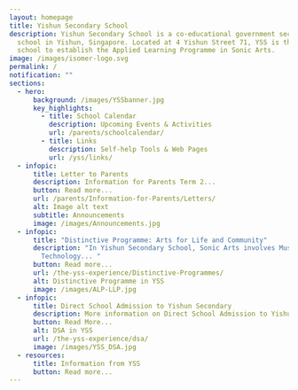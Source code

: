 ```yaml
---
layout: homepage
title: Yishun Secondary School
description: Yishun Secondary School is a co-educational government secondary
  school in Yishun, Singapore. Located at 4 Yishun Street 71, YSS is the first
  school to establish the Applied Learning Programme in Sonic Arts.
image: /images/isomer-logo.svg
permalink: /
notification: ""
sections:
  - hero:
      background: /images/YSSbanner.jpg
      key_highlights:
        - title: School Calendar
          description: Upcoming Events & Activities
          url: /parents/schoolcalendar/
        - title: Links
          description: Self-help Tools & Web Pages
          url: /yss/links/
  - infopic:
      title: Letter to Parents
      description: Information for Parents Term 2...
      button: Read more...
      url: /parents/Information-for-Parents/Letters/
      alt: Image alt text
      subtitle: Announcements
      image: /images/Announcements.jpg
  - infopic:
      title: "Distinctive Programme: Arts for Life and Community"
      description: "In Yishun Secondary School, Sonic Arts involves Music, Media and
        Technology... "
      button: Read more...
      url: /the-yss-experience/Distinctive-Programmes/
      alt: Distinctive Programme in YSS
      image: /images/ALP-LLP.jpg
  - infopic:
      title: Direct School Admission to Yishun Secondary
      description: More information on Direct School Admission to Yishun Secondary...
      button: Read More...
      alt: DSA in YSS
      url: /the-yss-experience/dsa/
      image: /images/YSS_DSA.jpg
  - resources:
      title: Information from YSS
      button: Read more...
---
```


